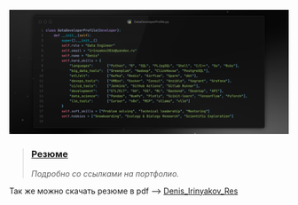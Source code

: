 ![profile](img/profile.png)

> ### [Резюме](https://karnaksp.github.io/karnaksp/ )
> *Подробно со ссылками на портфолио.*


Так же можно скачать резюме в pdf --> [Denis_Irinyakov_Res](https://github.com/karnaksp/karnaksp/blob/main/Irinyakov_Denis.pdf)
